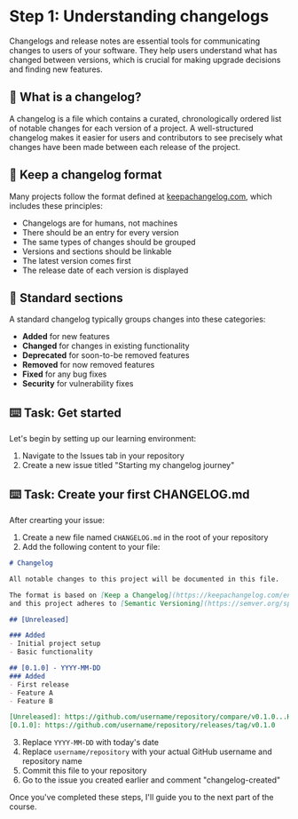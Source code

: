 # Step 1: Understanding changelogs

Changelogs and release notes are essential tools for communicating changes to users of your software. They help users understand what has changed between versions, which is crucial for making upgrade decisions and finding new features.

## 📝 What is a changelog?

A changelog is a file which contains a curated, chronologically ordered list of notable changes for each version of a project. A well-structured changelog makes it easier for users and contributors to see precisely what changes have been made between each release of the project.

## 📝 Keep a changelog format

Many projects follow the format defined at [keepachangelog.com](https://keepachangelog.com/), which includes these principles:

- Changelogs are for humans, not machines
- There should be an entry for every version
- The same types of changes should be grouped
- Versions and sections should be linkable
- The latest version comes first
- The release date of each version is displayed

## 📝 Standard sections

A standard changelog typically groups changes into these categories:

- **Added** for new features
- **Changed** for changes in existing functionality
- **Deprecated** for soon-to-be removed features
- **Removed** for now removed features
- **Fixed** for any bug fixes
- **Security** for vulnerability fixes

## :keyboard: Task: Get started

Let's begin by setting up our learning environment:

1. Navigate to the Issues tab in your repository
2. Create a new issue titled "Starting my changelog journey"

## :keyboard: Task: Create your first CHANGELOG.md

After crearting your issue:

1. Create a new file named `CHANGELOG.md` in the root of your repository
2. Add the following content to your file:

```markdown
# Changelog

All notable changes to this project will be documented in this file.

The format is based on [Keep a Changelog](https://keepachangelog.com/en/1.0.0/),
and this project adheres to [Semantic Versioning](https://semver.org/spec/v2.0.0.html).

## [Unreleased]

### Added
- Initial project setup
- Basic functionality

## [0.1.0] - YYYY-MM-DD
### Added
- First release
- Feature A
- Feature B

[Unreleased]: https://github.com/username/repository/compare/v0.1.0...HEAD
[0.1.0]: https://github.com/username/repository/releases/tag/v0.1.0
```

3. Replace `YYYY-MM-DD` with today's date
4. Replace `username/repository` with your actual GitHub username and repository name
5. Commit this file to your repository
6. Go to the issue you created earlier and comment "changelog-created"

Once you've completed these steps, I'll guide you to the next part of the course.
